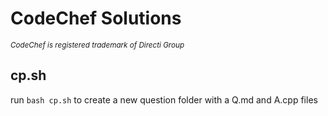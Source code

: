 # CodeChef Solutions
<small><i>CodeChef is registered trademark of Directi Group</i></small>

## cp.sh
run `bash cp.sh` to create a new question folder with a Q.md and A.cpp files
